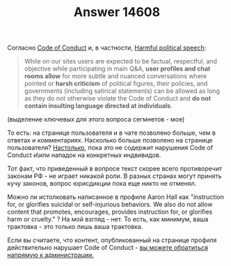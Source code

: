 ﻿---
title: "Answer 14608"
se.owner.user_id: 337980
se.owner.display_name: "Anton Menshov"
se.owner.link: "https://ru.meta.stackoverflow.com/users/337980/anton-menshov"
se.answer_id: 14608
se.question_id: 14601
se.post_type: answer
se.is_accepted: False
---
<p>Согласно <a href="https://meta.stackexchange.com/conduct">Code of Conduct</a> и, в частности, <a href="https://meta.stackexchange.com/conduct/political-speech">Harmful political speech</a>:</p>
<blockquote>
<p>While on our sites users are expected to be factual, respectful, and objective while participating in main Q&amp;A, <strong>user profiles and chat rooms allow</strong> for more subtle and nuanced conversations where pointed or <strong>harsh criticism</strong> of political figures, their policies, and governments (including satirical statements) can be allowed as long as they do not otherwise violate the Code of Conduct and <strong>do not contain insulting language directed at individuals</strong>.</p>
</blockquote>
<p>(выделение ключевых для этого вопроса сегмнетов - мое)</p>
<p>То есть: на странице пользователя и в чате позволено больше, чем в ответах и комментариях. Насколько больше позволено на странице пользователя? <a href="https://meta.stackoverflow.com/a/416289/2452869">Настолько</a>, пока это не содержит нарушения Code of Conduct и\или нападок на конкретных индвивидов.</p>
<p>Тот факт, что приведенный в вопросе текст скорее всего противоречит законам РФ - не играет никакой роли. В разных странах могут принять кучу законов, вопрос юрисдикции пока еще никто не отменял.</p>
<p>Можно ли истолковать написанное в профиле Aaron Hall как &quot;instruction for, or glorifies suicidal or self-injurious behaviors. We also do not allow content that promotes, encourages, provides instruction for, or glorifies harm or cruelty.&quot; ? На мой взгляд - нет. То есть, как минимум, ваша трактовка - это только лишь ваша трактовка.</p>
<p>Если вы считаете, что контент, опубликованный на странице профиля действительно нарушает Code of Conduct - <a href="https://meta.stackexchange.com/contact">вы можете обратиться напрямую к администрации.</a></p>

